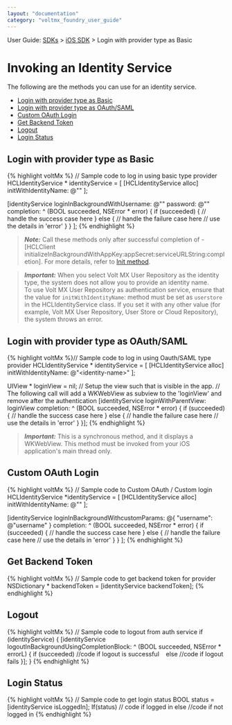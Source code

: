 ```yaml
---
layout: "documentation"
category: "voltmx_foundry_user_guide"
---
```

                             

User Guide: [SDKs](../Foundry_SDKs.html) > [iOS SDK](Installing.html) > Login with provider type as Basic

Invoking an Identity Service
============================

The following are the methods you can use for an identity service.

*   [Login with provider type as Basic](#login-with-provider-type-as-basic)
*   [Login with provider type as OAuth/SAML](#login-with-provider-type-as-oauth-saml)
*   [Custom OAuth Login](#custom-oauth-login)
*   [Get Backend Token](#get-backend-token)
*   [Logout](#logout)
*   [Login Status](#login-status)

Login with provider type as Basic
---------------------------------

{% highlight voltMx %} // Sample code to log in using basic type provider
HCLIdentityService * identityService = [
    [HCLIdentityService alloc]
    initWithIdentityName: @"<identity-name>"
];

[identityService loginInBackgroundWithUsername: @"<user-name>"
    password: @"<password>"
    completion: ^ (BOOL succeeded, NSError * error) {
        if (succeeded) {
            // handle the success case here
        } else {
            // handle the failure case here
            // use the details in 'error'
        }
    }
];
{% endhighlight %}

> **_Note:_** Call these methods only after successful completion of -\[HCLClient initializeInBackgroundWithAppKey:appSecret:serviceURLString:completion\]. For more details, refer to [Init method](#NoteInit).  

> **_Important:_** When you select Volt MX User Repository as the identity type, the system does not allow you to provide an identity name.  
To use Volt MX User Repository as authentication service, ensure that the value for `initWithIdentityName`: method must be set as `userstore` in the HCLIdentityService class. If you set it with any other value (for example, Volt MX User Repository, User Store or Cloud Repository), the system throws an error.

Login with provider type as OAuth/SAML
--------------------------------------

{% highlight voltMx %}// Sample code to log in using Oauth/SAML type provider
HCLIdentityService * identityService = [
    [HCLIdentityService alloc] initWithIdentityName: @"&lt;identity-name&gt;"
];

UIView * loginView = nil;
// Setup the view such that is visible in the app.
// The following call will add a WKWebView as subview to the 'loginView' and remove after the authentication
[identityService loginWithParentView: loginView completion: ^ (BOOL succeeded, NSError * error) {
    if (succeeded) {
        // handle the success case here
    } else {
        // handle the failure case here
        // use the details in 'error'
    }
}];
{% endhighlight %}

> **_Important:_** This is a synchronous method, and it displays a WKWebView. This method must be invoked from your iOS application's main thread only.

Custom OAuth Login
------------------

{% highlight voltMx %} // Sample code to Custom OAuth / Custom login
HCLIdentityService *identityService = 
[
    [HCLIdentityService alloc]
    initWithIdentityName: @"<identity-name>"
];

[identityService loginInBackgroundWithcustomParams: @{
        "username": @"username"
    }
    completion: ^ (BOOL succeeded, NSError * error) {
        if (succeeded) {
            // handle the success case here
        } else {
            // handle the failure case here
            // use the details in 'error'
        }
    }
];
{% endhighlight %}

Get Backend Token
-----------------

{% highlight voltMx %} // Sample code to get backend token for provider 
NSDictionary * backendToken = [identityService backendToken];
{% endhighlight %}

Logout
------

{% highlight voltMx %} // Sample code to logout from auth service
if (identityService) {
    [identityService logoutInBackgroundUsingCompletionBlock: ^ (BOOL succeeded,
        NSError * errorL) {
        if (succeeded)
        //code if logout is successful
          
        else
        //code if logout fails
    }];
}
{% endhighlight %}

Login Status
------------

{% highlight voltMx %} // Sample code to get login status
BOOL status = [identityService isLoggedIn];
If(status)
// code if logged in
else
//code if not logged in
{% endhighlight %}
